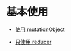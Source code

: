# 基本使用

- [使用 mutationObject](/docs/basic-usage/mutation-object.md)

- [只使用 reducer](/docs/basic-usage/only-reducer.md)
